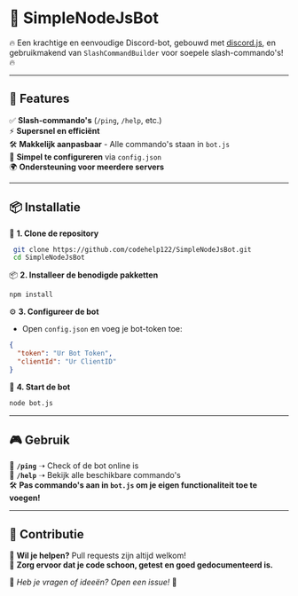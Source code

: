 # 🤖 SimpleNodeJsBot

🔥 Een krachtige en eenvoudige Discord-bot, gebouwd met [discord.js](https://discord.js.org/), en gebruikmakend van `SlashCommandBuilder` voor soepele slash-commando's! 🔥

---

## 🚀 Features
✅ **Slash-commando's** (`/ping`, `/help`, etc.)  
⚡ **Supersnel en efficiënt**  
🛠️ **Makkelijk aanpasbaar** - Alle commando's staan in `bot.js`  
🔧 **Simpel te configureren** via `config.json`  
🌍 **Ondersteuning voor meerdere servers**  

---

## 📦 Installatie

💾 **1. Clone de repository**  
```sh
 git clone https://github.com/codehelp122/SimpleNodeJsBot.git
 cd SimpleNodeJsBot
```

📦 **2. Installeer de benodigde pakketten**  
```sh
npm install
```

⚙️ **3. Configureer de bot**  
- Open `config.json` en voeg je bot-token toe:
```json
{
  "token": "Ur Bot Token",
  "clientId": "Ur ClientID"
}
```

🚀 **4. Start de bot**  
```sh
node bot.js
```

---

## 🎮 Gebruik
🔹 **`/ping`** ➝ Check of de bot online is  
🔹 **`/help`** ➝ Bekijk alle beschikbare commando's  
🛠️ **Pas commando's aan in `bot.js` om je eigen functionaliteit toe te voegen!**

---

## 🤝 Contributie
📌 **Wil je helpen?** Pull requests zijn altijd welkom!  
📜 **Zorg ervoor dat je code schoon, getest en goed gedocumenteerd is.**  

👾 *Heb je vragen of ideeën? Open een issue!* 🚀
